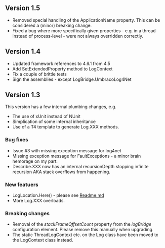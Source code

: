 ## Version 1.5

  - Removed special handling of the ApplicationName property. This can be considered a (minor) breaking change.
  - Fixed a bug where more specifically given properties - e.g. in a thread instead of process-level - were not always overridden correctly.

## Version 1.4

  - Updated framework references to 4.6.1 from 4.5
  - Add SetExtendedProperty method to LogContext
  - Fix a couple of brittle tests
  - Sign the assemblies - except LogBridge.UmbracoLog4Net

## Version 1.3

This version has a few internal plumbing changes, e.g.

  - The use of xUnit instead of NUnit
  - Simplication of some internal inheritance
  - Use of a T4 template to generate Log.XXX methods.

### Bug fixes

  - Issue #3 with missing exception message for log4net
  - Missing exception message for FaultExceptions - a minor brain hemorage on my part. 
  - Describe.XXX now has an internal recursionDepth stopping infinite recursion AKA stack overflows from happening.

### New featuers

  - LogLocation.Here() - please see <a href="Readme.md">Readme.md</a>
  - More Log.XXX overloads.

### Breaking changes

  - Removal of the *stackFrameOffsetCount* property from the *logBridge* configuration element. Please remove this manually when upgrading.
  - The static ThreadLogContext etc. on the Log class have been moved to the LogContext class instead.

